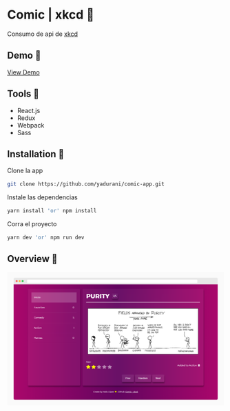 # Comic | xkcd 👧

Consumo de api de [xkcd](https://xkcd.com/)

## Demo 🚀

[View Demo](https://yadurani.github.io/comic-app/)

## Tools 🚀

- React.js
- Redux
- Webpack
- Sass

## Installation 🛴

Clone la app

```bash
git clone https://github.com/yadurani/comic-app.git
```

Instale las dependencias

```bash
yarn install 'or' npm install
```

Corra el proyecto

```bash
yarn dev 'or' npm run dev
```

## Overview 🔖

![Img overview project](public/cover.png)
